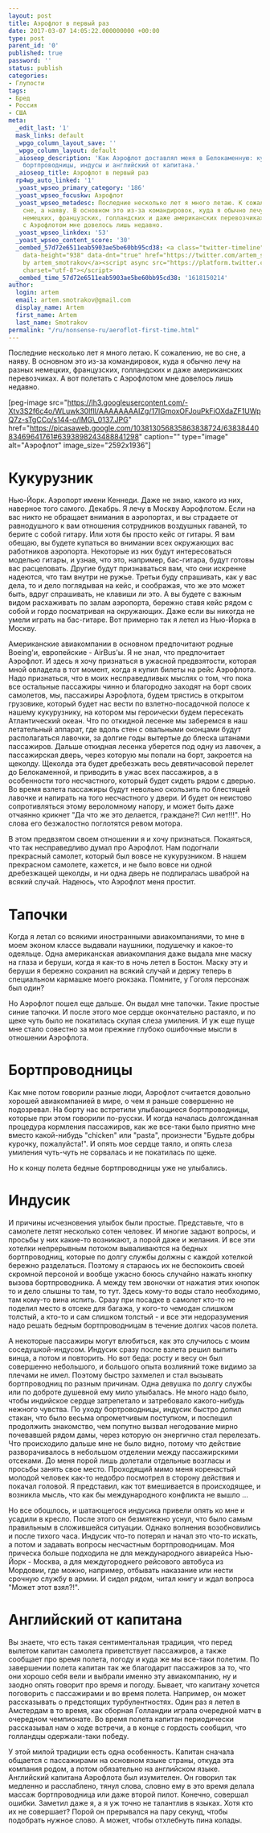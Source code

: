 ```yaml
---
layout: post
title: Аэрофлот в первый раз
date: 2017-03-07 14:05:22.000000000 +00:00
type: post
parent_id: '0'
published: true
password: ''
status: publish
categories:
- Глупости
tags:
- Бред
- Россия
- США
meta:
  _edit_last: '1'
  mask_links: default
  _wpgo_column_layout_save: ''
  _wpgo_column_layout: default
  _aioseop_description: 'Как Аэрофлот доставлял меня в Белокаменную: кукурузник, тапочки,
    бортпроводницы, индусы и английский от капитана.'
  _aioseop_title: Аэрофлот в первый раз
  rp4wp_auto_linked: '1'
  _yoast_wpseo_primary_category: '186'
  _yoast_wpseo_focuskw: Аэрофлот
  _yoast_wpseo_metadesc: Последние несколько лет я много летаю. К сожалению, не во
    сне, а наяву. В основном это из-за командировок, куда я обычно лечу на разных
    немецких, французских, голландских и даже американских перевозчиках. А вот полетать
    с Аэрофлотом мне довелось лишь недавно.
  _yoast_wpseo_linkdex: '53'
  _yoast_wpseo_content_score: '30'
  _oembed_57d72e6511eab5903ae5be60bb95cd38: <a class="twitter-timeline" data-width="625"
    data-height="938" data-dnt="true" href="https://twitter.com/artem_smotrakov?ref_src=twsrc%5Etfw">Tweets
    by artem_smotrakov</a><script async src="https://platform.twitter.com/widgets.js"
    charset="utf-8"></script>
  _oembed_time_57d72e6511eab5903ae5be60bb95cd38: '1618150214'
author:
  login: artem
  email: artem.smotrakov@gmail.com
  display_name: Artem
  first_name: Artem
  last_name: Smotrakov
permalink: "/ru/nonsense-ru/aeroflot-first-time.html"
---
```

Последние несколько лет я много летаю. К сожалению, не во сне, а наяву. В основном это из-за командировок, куда я обычно лечу&nbsp;на разных немецких, французских, голландских и даже американских перевозчиках. А вот полетать с Аэрофлотом мне довелось лишь недавно.

[peg-image src="https://lh3.googleusercontent.com/-Xtv3S2f6c4o/WLuwk30lflI/AAAAAAAAIZg/17IGmoxOFJouPkFiOXdaZF1UWpQ7z-sTgCCo/s144-o/IMG\_0137.JPG" href="https://picasaweb.google.com/103813056835863838724/6383844083469641761#6393898243488841298" caption="" type="image" alt="Аэрофлот" image\_size="2592x1936"]

<!--more-->

# Кукурузник

Нью-Йорк. Аэропорт имени Кеннеди. Даже не знаю, какого из них, наверное того самого. Декабрь. Я лечу в Москву Аэрофлотом. Если на вас никто не обращает внимания в аэропортах, и вы страдаете&nbsp;от равнодушного к вам отношения сотрудников воздушных гаваней, то берите с собой гитару. Или хотя бы просто кейс от гитары. Я вам обещаю, вы будете купаться во внимании всех окружающих вас работников аэропорта. Некоторые из них будут интересоваться моделью гитары, и узнав, что это, например, бас-гитара, будут готовы вас расцеловать. Другие будут признаваться&nbsp;вам, что они искренне надеются, что там внутри не ружье. Третьи буду спрашивать, как у вас дела, то и дело поглядывая на кейс, и соображая, что же это может быть, вдруг спрашивать, не клавиши ли это. А вы будете с важным видом расхаживать по залам аэропорта, бережно ставя кейс рядом с собой и гордо посматривая на окружающих. Даже если вы никогда не умели играть на бас-гитаре. Вот примерно так я летел из Нью-Йорка в Москву.

Американские авиакомпании в основном предпочитают родные Boeing'и, европейские - AirBus'ы. Я не знал, что предпочитает Аэрофлот. И здесь я хочу признаться в ужасной предвзятости, которая мной овладела&nbsp;в тот момент, когда я купил билеты на рейс Аэрофлота. Надо признаться, что в моих несправедливых мыслях о том, что пока все остальные пассажиры чинно и благородно заходят на борт своих самолетов, мы, пассажиры Аэрофлота, будем трястись в открытом грузовике, который будет нас вести по взлетно-посадочной полосе к нашему кукурузнику, на котором мы героически будем пересекать Атлантический океан. Что по откидной лесенке мы заберемся в наш летательный аппарат, где вдоль стен с овальными оконцами&nbsp;будут располагаться лавочки, за долгие годы вытертые до блеска штанами пассажиров. Дальше откидная лесенка уберется под одну из лавочек, а пассажирская дверь, через которую мы попали на борт, закроется на щеколду. Щеколда эта будет дребезжать весь девятичасовой перелет до Белокаменной, и приводить в ужас всех пассажиров, а в особенности того несчастного, который будет сидеть рядом с дверью. Во время взлета пассажиры будут невольно скользить по блестящей лавочке и напирать на того несчастного&nbsp;у двери. И будет он неистово сопротивляться этому вероломному напору, и может быть даже отчаянно крикнет "Да что же это делается, граждане?! Сил нет!!!". Но слова его безжалостно поглотятся ревом мотора.

В этом предвзятом своем отношении я и хочу признаться. Покаяться, что так несправедливо думал про Аэрофлот. Нам подогнали прекрасный самолет, который был вовсе не кукурузником. В нашем прекрасном самолете, кажется, и не было вовсе ни одной дребезжащей щеколды, и ни одна дверь не подпиралась шваброй на всякий случай. Надеюсь, что Аэрофлот меня простит.

# Тапочки

Когда я летал со всякими иностранными авиакомпаниями, то мне в моем эконом классе выдавали наушники, подушечку и какое-то одеяльце. Одна американская авиакомпания даже выдала мне маску на глаза и беруши, когда я как-то в ночь летел в Бостон. Маску эту и беруши я бережно сохранил на всякий случай и держу теперь в специальном кармашке моего рюкзака. Помните, у Гоголя персонаж был один?

Но Аэрофлот пошел еще дальше. Он выдал мне тапочки. Такие простые синие тапочки. И после этого мое сердце окончательно растаяло, и по щеке чуть было не покатилась скупая слеза умиления. И уж еще пуще мне стало совестно за мои&nbsp;прежние глубоко ошибочные мысли в отношении Аэрофлота.

# Бортпроводницы

Как мне потом говорили разные люди, Аэрофлот считается довольно хорошей авиакомпанией в мире, о чем я раньше совершенно не подозревал. На борту нас встретили улыбающиеся бортпроводницы, которые при этом говорили по-русски. И когда началась долгожданная процедура кормления пассажиров, как же все-таки было приятно мне вместо какой-нибудь "chicken" или "pasta", произнести&nbsp;"Будьте добры курочку, пожалуйста!". И опять мое сердце таяло, и опять слеза умиления чуть-чуть не сорвалась и не покатилась по щеке.

Но к концу полета бедные бортпроводницы уже не улыбались.

# Индусик

И причины исчезновения улыбок были простые. Представьте, что в самолете летят несколько сотен человек. И многие задают вопросы, и просьбы у них какие-то возникают, а порой даже и желания. И все эти хотелки непрерывным потоком вываливаются&nbsp;на бедных бортпроводниц, которые по долгу службы должны с каждой хотелкой бережно разделаться. Поэтому я стараюсь их не беспокоить своей скромной персоной и вообще ужасно боюсь случайно нажать кнопку вызова бортпроводника. А между тем звоночки от нажатия этих кнопок то и дело слышны то там, то тут. Здесь кому-то воды стало необходимо, там кому-то вина испить. Сразу при посадке в самолет кто-то не поделил место в отсеке для багажа, у кого-то чемодан слишком толстый, а кто-то и сам слишком толстый - и все эти недоразумения надо решать бедным бортпроводницам в течение долгих часов полета.

А некоторые пассажиры могут влюбиться, как это случилось с моим соседушкой-индусом. Индусик сразу после взлета решил выпить винца, а потом и повторить. Но вот беда: росту и весу он был совершенно небольшого, и большого опыта возлияний тоже видимо за плечами не имел. Поэтому быстро захмелел и стал вызывать бортпроводниц по разным причинам. Одна девушка по долгу службы или по доброте душевной ему мило улыбалась. Не много надо было, чтобы индийское сердце затрепетало и затребовало какого-нибудь нежного чувства. По уходу бортроводницы, индусик быстро допил стакан, что было весьма опрометчивым поступком, и&nbsp;поспешил продолжить знакомство, чем попутно вызвал негодование мирно почевавшей рядом дамы, через которую он энергично стал перелезать. Что происходило дальше мне не было видно, потому что действие разворачивалось в небольшом отделении между пассажирскими отсеками. До меня порой лишь долетали отдельные возгласы и просьбы занять свое место. Проходящий мимо меня коренастый молодой человек как-то недобро посмотрел в сторону действия и покачал головой. Я представил, как тот вмешивается в происходящее, и возникла мысль, что как бы международного конфликта не вышло ...

Но все обошлось, и шатающегося индусика привели опять ко мне и усадили в кресло. После этого он безмятежно уснул, что было самым правильным в сложившейся ситуации. Однако волнения возобновились и после тихого часа. Индусик что-то потерял и начал это что-то искать, а потом и задавать вопросы несчастным бортпроводницам. Моя прическа больше подходила не для международного авиарейса Нью-Йорк - Москва, а для междугороднего рейсового автобуса из Мордовии, где можно, например, отбывать наказание или нести срочную службу в армии. И сидел рядом, читал книгу и ждал вопроса "Может этот взял?!".

# Английский от капитана

Вы знаете, что есть такая сентиментальная традиция, что перед вылетом капитан самолета приветствует пассажиров, а также сообщает про время полета, погоду и куда же мы все-таки полетим. По завершении полета капитан так же благодарит пассажиров за то, что они хорошо себя вели и выбрали именно эту авиакомпанию, ну и заодно опять говорит про время и погоду. Бывает, что капитану хочется поговорить с пассажирами и во время полета. Например, он может рассказывать о предстоящих турбулентностях. Один раз я летел в Амстердам в то время, как сборная Голландии играла очередной матч в очередном чемпионате. Во время полета капитан периодически рассказывал нам о&nbsp;ходе встречи, а в конце с гордость сообщил, что голландцы одержали-таки победу.

У этой милой традиции есть одна особенность. Капитан сначала общается с пассажирами на основном языке страны, откуда эта компания родом, а потом обязательно на английском языке. Английский капитана Аэрофлота был изумителен. Он говорил так медленно и расслаблено, тянул слова, словно ему в это время делала массаж бортпроводница или даже второй пилот. Конечно, совершал ошибки. Заметил даже я, а я уж точно не талантлив в языках. Хотя кто их не совершает? Порой он прерывался на пару секунд, чтобы подобрать нужное слово. А может, чтобы отхлебнуть&nbsp;пина колады.

